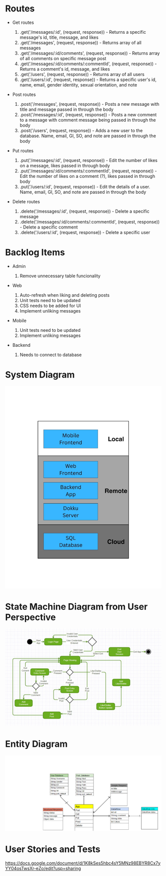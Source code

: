 # Routes

* Get routes

    1. .get('/messages/:id', (request, response)) - Returns a specific message's id, title, message, and likes
    1. .get('/messages', (request, response)) - Returns array of all messages
    1. .get('/messages/:id/comments', (request, response)) - Returns array of all comments on specific message post
    1. .get('/messages/:id/comments/:commentId', (request, response)) - Returns a comment's id, message, and likes
    1. .get('/users', (request, response)) - Returns array of all users
    1. .get('/users/:id', (request, response)) - Returns a specific user's id, name, email, gender identity, sexual orientation, and note

* Post routes

    1. .post('/messages', (request, response)) - Posts a new message with title and message passed in through the body
    1. .post('/messages/:id', (request, response)) - Posts a new comment to a message with comment message being passed in through the body 
    1. .post('/users', (request, response)) - Adds a new user to the database. Name, email, GI, SO, and note are passed in through the body

* Put routes

    1. .put('/messages/:id', (request, response)) - Edit the number of likes on a message, likes passed in through body
    1. .put('/messages/:id/comments/:commentId', (request, response)) - Edit the number of likes on a comment (?), likes passed in through body
    1. .put('/users/:id', (request, response)) - Edit the details of a user. Name, email, GI, SO, and note are passed in through the body

* Delete routes

    1. .delete('/messages/:id', (request, response)) - Delete a specific message
    1. .delete('/messages/:id/comments/:commentId', (request, response)) - Delete a specific comment
    1. .delete('/users/:id', (request, response)) - Delete a specific user

# Backlog Items

* Admin

    1. Remove unnecessary table funcionality

* Web

    1. Auto-refresh when liking and deleting posts
    1. Unit tests need to be updated
    1. CSS needs to be added for UI
    1. Implement unliking messages

* Mobile

    1. Unit tests need to be updated
    1. Implement unliking messages

* Backend

    1. Needs to connect to database

# System Diagram

![System Drawing](diagrams/Phase2_System_Drawing.jpg)

# State Machine Diagram from User Perspective

![User State Machine Diagram](diagrams/Phase2_User_State_Diagram.jpg)

# Entity Diagram

![Entity_Diagram](diagrams/Entity_Diagram.jpg)

# User Stories and Tests
https://docs.google.com/document/d/1K8kSes5hbc4sY5MNz98EBYR8Cx7yYY04osTwsXr-eZo/edit?usp=sharing 